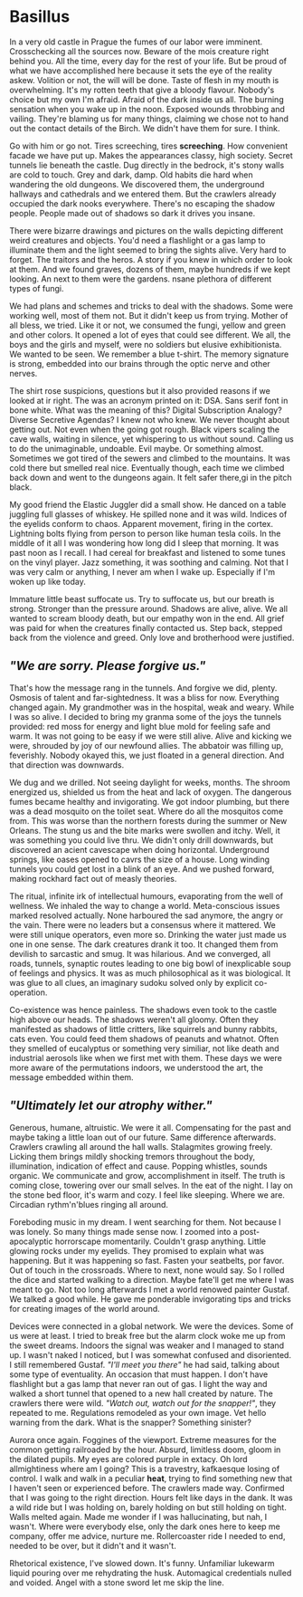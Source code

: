 # Basillus

In a very old castle in Prague the fumes of our labor were imminent.
Crosschecking all the sources now. Beware of the mois creature right behind you.
All the time, every day for the rest of your life. But be proud of what we have
accomplished here because it sets the eye of the reality askew. Volition or not,
the will will be done. Taste of flesh in my mouth is overwhelming. It's my
rotten teeth that give a bloody flavour. Nobody's choice but my own I'm afraid.
Afraid of the dark inside us all. The burning sensation when you wake up in the
noon. Exposed wounds throbbing and vailing. They're blaming us for many things,
claiming we chose not to hand out the contact details of the Birch. We didn't
have them for sure. I think.

Go with him or go not. Tires screeching, tires **screeching**. How convenient
facade we have put up. Makes the appearances classy, high society. Secret
tunnels lie beneath the castle. Dug directly in the bedrock, it's stony walls
are cold to touch. Grey and dark, damp. Old habits die hard when wandering the
old dungeons. We discovered them, the underground hallways and cathedrals and we
entered them. But the crawlers already occupied the dark nooks everywhere.
There's no escaping the shadow people. People made out of shadows so dark it
drives you insane.

There were bizarre drawings and pictures on the walls depicting different weird
creatures and objects. You'd need a flashlight or a gas lamp to illuminate them
and the light seemed to bring the sights alive. Very hard to forget. The
traitors and the heros. A story if you knew in which order to look at them. And
we found graves, dozens of them, maybe hundreds if we kept looking. An next to
them were the gardens. nsane plethora of different types of fungi.

We had plans and schemes and tricks to deal with the shadows. Some were working
well, most of them not. But it didn't keep us from trying. Mother of all bless,
we tried. Like it or not, we consumed the fungi, yellow and green and other
colors. It opened a lot of eyes that could see different. We all, the boys and
the girls and myself, were no soldiers but elusive exhibitionista. We wanted to
be seen. We remember a blue t-shirt. The memory signature is strong, embedded
into our brains through the optic nerve and other nerves.

The shirt rose suspicions, questions but it also provided reasons if we looked
at ir right. The was an acronym printed on it: DSA. Sans serif font in bone
white. What was the meaning of this? Digital Subscription Analogy? Diverse
Secretive Agendas? I knew not who knew. We never thought about getting out. Not
even when the going got rough. Black vipers scaling the cave walls, waiting in
silence, yet whispering to us without sound. Calling us to do the unimaginable,
undoable. Evil maybe. Or something almost. Sometimes we got tired of the sewers
and climbed to the mountains. It was cold there but smelled real nice.
Eventually though, each time we climbed back down and went to the dungeons
again. It felt safer there,gi in the pitch black.

My good friend the Elastic Juggler did a small show. He danced on a table
juggling full glasses of whiskey. He spilled none and it was wild. Indices of
the eyelids conform to chaos. Apparent movement, firing in the cortex. Lightning
bolts flying from person to person like human tesla coils. In the middle of it
all I was wondering how long did I sleep that morning. It was past noon as I
recall. I had cereal for breakfast and listened to some tunes on the vinyl
player. Jazz something, it was soothing and calming. Not that I was very calm or
anything, I never am when I wake up. Especially if I'm woken up like today.

Immature little beast suffocate us. Try to suffocate us, but our breath is
strong. Stronger than the pressure around. Shadows are alive, alive. We all
wanted to scream bloody death, but our empathy won in the end. All grief was
paid for when the creatures finally contacted us. Step back, stepped back from
the violence and greed. Only love and brotherhood were justified.

## _"We are sorry. Please forgive us."_

That's how the message rang in the tunnels. And forgive we did, plenty. Osmosis
of talent and far-sightedness. It was a bliss for now. Everything changed again.
My grandmother was in the hospital, weak and weary. While I was so alive. I
decided to bring my granma some of the joys the tunnels provided: red moss for
energy and light blue mold for feeling safe and warm. It was not going to be
easy if we were still alive. Alive and kicking we were, shrouded by joy of our
newfound allies. The abbatoir was filling up, feverishly. Nobody okayed this, we
just floated in a general direction. And that direction was downwards.

We dug and we drilled. Not seeing daylight for weeks, months. The shroom
energized us, shielded us from the heat and lack of oxygen. The dangerous fumes
became healthy and invigorating. We got indoor plumbing, but there was a dead
mosquito on the toilet seat. Where do all the mosquitos come from. This was
worse than the northern forests during the summer or New Orleans. The stung us
and the bite marks were swollen and itchy. Well, it was something you could live
thru. We didn't only drill downwards, but discovered an acient cavescape when
doing horizontal. Underground springs, like oases opened to cavrs the size of a
house. Long winding tunnels you could get lost in a blink of an eye. And we
pushed forward, making rockhard fact out of measly theories.

The ritual, infinite irk of intellectual humours, evaporating from the well of
wellness. We inhaled the way to change a world. Meta-conscious issues marked
resolved actually. None harboured the sad anymore, the angry or the vain. There
were no leaders but a consensus where it mattered. We were still unique
operators, even more so. Drinking the water just made us one in one sense. The
dark creatures drank it too. It changed them from devilish to sarcastic and
smug. It was hilarious. And we converged, all roads, tunnels, synaptic routes
leading to one big bowl of inexplicable soup of feelings and physics. It was as
much philosophical as it was biological. It was glue to all clues, an imaginary
sudoku solved only by explicit co-operation.

Co-existence was hence painless. The shadows even took to the castle high above
our heads. The shadows weren't all gloomy. Often they manifested as shadows of
little critters, like squirrels and bunny rabbits, cats even. You could feed
them shadows of peanuts and whatnot. Often they smelled of eucalyptus or
something very similiar, not like death and industrial aerosols like when we
first met with them. These days we were more aware of the permutations indoors,
we understood the art, the message embedded within them.

## _"Ultimately let our atrophy wither."_

Generous, humane, altruistic. We were it all. Compensating for the past and
maybe taking a little loan out of our future. Same difference afterwards.
Crawlers crawling all around the hall walls. Stalagmites growing freely. Licking
them brings mildly shocking tremors throughout the body, illumination,
indication of effect and cause. Popping whistles, sounds organic. We communicate
and grow, accomplishment in itself. The truth is coming close, towering over our
small selves. In the eat of the night. I lay on the stone bed floor, it's warm
and cozy. I feel like sleeping. Where we are. Circadian rythm'n'blues ringing
all around.

Foreboding music in my dream. I went searching for them. Not because I was
lonely. So many things made sense now. I zoomed into a post-apocalyptic
horrorscape momentarily. Couldn't grasp anything. Little glowing rocks under my
eyelids. They promised to explain what was happening. But it was happening so
fast. Fasten your seatbelts, por favor. Out of touch in the crossroads. Where to
next, none would say. So I rolled the dice and started walking to a direction.
Maybe fate'll get me where I was meant to go. Not too long afterwards I met a
world renowed painter Gustaf. We talked a good while. He gave me ponderable
invigorating tips and tricks for creating images of the world around.

Devices were connected in a global network. We were the devices. Some of us were
at least. I tried to break free but the alarm clock woke me up from the sweet
dreams. Indoors the signal was weaker and I managed to stand up. I wasn't naked
I noticed, but I was somewhat confused and disoriented. I still remembered
Gustaf. _"I'll meet you there"_ he had said, talking about some type of
eventuality. An occasion that must happen. I don't have flashlight but a gas
lamp that never ran out of gas. I light the way and walked a short tunnel that
opened to a new hall created by nature. The crawlers there were wild. _"Watch
out, watch out for the snapper!"_, they repeated to me. Regulations remodeled as
your own image. Vet hello warning from the dark. What is the snapper? Something
sinister?

Aurora once again. Foggines of the viewport. Extreme measures for the common
getting railroaded by the hour. Absurd, limitless doom, gloom in the dilated
pupils. My eyes are colored purple in extacy. Oh lord allmightiness where am I
going? This is a travestry, kafkaesque losing of control. I walk and walk in a
peculiar **heat**, trying to find something new that I haven't seen or
experienced before. The crawlers made way. Confirmed that I was going to the
right direction. Hours felt like days in the dank. It was a wild ride but I was
holding on, barely holding on but still holding on tight. Walls melted again.
Made me wonder if I was hallucinating, but nah, I wasn't. Where were everybody
else, only the dark ones here to keep me company, offer me advice, nurture me.
Rollercoaster ride I needed to end, needed to be over, but it didn't and it
wasn't.

Rhetorical existence, I've slowed down. It's funny. Unfamiliar lukewarm liquid
pouring over me rehydrating the husk. Automagical credentials nulled and voided.
Angel with a stone sword let me skip the line.
